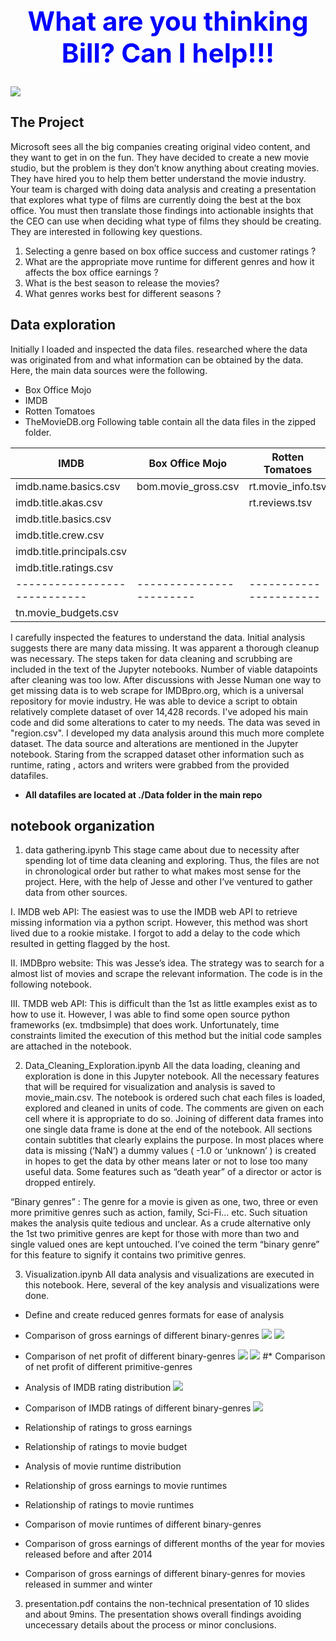 # <h1 align="center" style="font-size:300%; color:blue">What are you thinking Bill? Can I help!!! </h1>


![](images/bill.jpg) 
<!-- >  something is hiding here <--> 
## The Project
Microsoft sees all the big companies creating original video content, and they want to get in on the fun. They have decided to create a new movie studio, but the problem is they don’t know anything about creating movies. They have hired you to help them better understand the movie industry. Your team is charged with doing data analysis and creating a presentation that explores what type of films are currently doing the best at the box office. You must then translate those findings into actionable insights that the CEO can use when deciding what type of films they should be creating. They are interested in following key questions. 

1. Selecting a genre based on box office success and customer ratings ?
2. What are the appropriate move runtime for different genres and how it affects the box office earnings ? 
3. What is the best season to release the movies? 
4. What genres works best for different seasons ? 


## Data exploration
   
Initially I loaded and inspected the data files. researched where the data was originated from and what information can be obtained by the data. Here, the main data sources were the following. 
* Box Office Mojo
* IMDB
* Rotten Tomatoes
* TheMovieDB.org
Following table contain all the data files in the zipped folder. 

|      __IMDB__              |  __Box Office Mojo__   | __Rotten Tomatoes__  | __TheMovieDB.org__  |
|----------------------------|------------------------|----------------------|---------------------|
|  imdb.name.basics.csv      |  bom.movie_gross.csv   |  rt.movie_info.tsv   |   tmdb.movies.csv   |  
|  imdb.title.akas.csv       |                        |  rt.reviews.tsv      |                     |
|  imdb.title.basics.csv     |                        |                      |                     |
|  imdb.title.crew.csv       |                        |                      |                     |
|  imdb.title.principals.csv |                        |                      |                     |
|  imdb.title.ratings.csv    |                        |                      |                     |
|----------------------------|------------------------|----------------------|---------------------|
|  tn.movie_budgets.csv      |                        |                      |                     |


I carefully inspected the features to understand the data. Initial analysis suggests there are many data missing. It was apparent a thorough cleanup was necessary. The steps taken for data cleaning and scrubbing are included in the text of the Jupyter notebooks. Number of viable datapoints after cleaning was too low. After discussions with Jesse Numan one way to get missing data is to web scrape for IMDBpro.org, which is a universal repository for movie industry. He was able to device a script to obtain relatively complete dataset of over 14,428 records. I've adoped his main code and did some alterations to cater to my needs. The data was seved in "region.csv". I developed my data analysis around this much more complete dataset. The data source and alterations are mentioned in the Jupyter notebook. Staring from the scrapped dataset other information such as runtime, rating , actors and writers were grabbed from the provided datafiles.

* <b>All datafiles are located at ./Data folder in the main repo</b>

## notebook organization

1. data gathering.ipynb
This stage came about due to necessity after spending lot of time data cleaning and exploring. Thus, the files are not in chronological order but rather to what makes most sense for the project. Here, with the help of Jesse and other I’ve ventured to gather data from other sources. 

I. IMDB web API: The easiest was to use the IMDB web API to retrieve missing information via a python script. However, this method was short lived due to a rookie mistake. I forgot to add a delay to the code which resulted in getting flagged by the host. 

II. IMDBpro website: This was Jesse’s idea. The strategy was to search for a almost list of movies and scrape the relevant information. The code is in the following notebook. 

III. TMDB web API: This is difficult than the 1st as little examples exist as to how to use it. However, I was able to find some open source python frameworks (ex. tmdbsimple) that does work. Unfortunately, time constraints limited the execution of this method but the initial code samples are attached in the notebook. 


2.	Data_Cleaning_Exploration.ipynb
All the data loading, cleaning and exploration is done in this Jupyter notebook. All the necessary features that will be required for visualization and analysis is saved to movie_main.csv. The notebook is ordered such chat each files is loaded, explored and cleaned in units of code. The comments are given on each cell where it is appropriate to do so. Joining of different data frames into one single data frame is done at the end of the notebook. All sections contain subtitles that clearly explains the purpose. 
In most places where data is missing (‘NaN’) a dummy values ( -1.0 or ‘unknown’ ) is created in hopes to get the data by other means later or not to lose too many useful data. Some features such as “death year” of a director or actor is dropped entirely. 

“Binary genres” : The genre for a movie is given as one, two, three or even more primitive genres such as action, family, Sci-Fi… etc. Such situation makes the analysis quite tedious and unclear. As a crude alternative only the 1st two primitive genres are kept for those with more than two and single valued ones are kept untouched. I’ve coined the term “binary genre” for this feature to signify it contains two primitive genres. 

3.	Visualization.ipynb
All data analysis and visualizations are executed in this notebook. Here, several of the key analysis and visualizations were done. 

* Define and create reduced genres formats for ease of analysis

* Comparison of gross earnings of different binary-genres
![](images/gross_genres2.jpeg) 
![](images/fig_G_gross_pie.jpeg)
* Comparison of net profit of different binary-genres
![](images/profit_genres2.jpeg) 
![](images/profit_genres2_pie.jpeg)
#* Comparison of net profit of different primitive-genres
* Analysis of IMDB rating distribution
![](images/rating_whisker.jpeg)
* Comparison of IMDB ratings of different binary-genres
![](images/rating_genres.jpeg)
* Relationship of ratings to gross earnings 
* Relationship of ratings to movie budget 
* Analysis of movie runtime distribution
* Relationship of gross earnings to movie runtimes 
* Relationship of ratings to movie runtimes 
* Comparison of movie runtimes of different binary-genres
* Comparison of gross earnings of different months of the year for movies released before and after 2014
* Comparison of gross earnings of different binary-genres for movies released in summer and winter

3. presentation.pdf
  contains the non-technical presentation of 10 slides and about 9mins. The presentation shows overall findings avoiding uncecessary details about the process or minor conclusions. 
